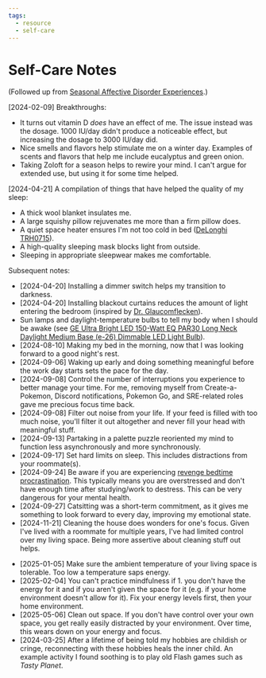 ```yaml
---
tags:
  - resource
  - self-care
---
```


# Self-Care Notes

(Followed up from [Seasonal Affective Disorder Experiences](../mental-health/2023-10-21_seasonal-affective-disorder-experiences.md).)

[2024-02-09] Breakthroughs:

- It turns out vitamin D _does_ have an effect of me. The issue instead was the dosage. 1000 IU/day didn't produce a noticeable effect, but increasing the dosage to 3000 IU/day did.
- Nice smells and flavors help stimulate me on a winter day. Examples of scents and flavors that help me include eucalyptus and green onion.
- Taking Zoloft for a season helps to rewire your mind. I can't argue for extended use, but using it for some time helped.

[2024-04-21] A compilation of things that have helped the quality of my sleep:

- A thick wool blanket insulates me.
- A large squishy pillow rejuvenates me more than a firm pillow does.
- A quiet space heater ensures I'm not too cold in bed ([DeLonghi TRH0715](https://www.delonghi.com/en-us/p/TRH0715-6A)).
- A high-quality sleeping mask blocks light from outside.
- Sleeping in appropriate sleepwear makes me comfortable.

Subsequent notes:

- [2024-04-20] Installing a dimmer switch helps my transition to darkness.
- [2024-04-20] Installing blackout curtains reduces the amount of light entering the bedroom (inspired by [Dr. Glaucomflecken](https://www.youtube.com/watch?v=BZ77ivVbI_8)).
- Sun lamps and daylight-temperature bulbs to tell my body when I should be awake (see [GE Ultra Bright LED 150-Watt EQ PAR30 Long Neck Daylight Medium Base (e-26) Dimmable LED Light Bulb](https://www.lowes.com/pd/-/5014247279)).
- [2024-08-10] Making my bed in the morning, now that I was looking forward to a good night's rest.
- [2024-09-06] Waking up early and doing something meaningful before the work day starts sets the pace for the day.
- [2024-09-08] Control the number of interruptions you experience to better manage your time. For me, removing myself from Create-a-Pokemon, Discord notifications, Pokemon Go, and SRE-related roles gave me precious focus time back.
- [2024-09-08] Filter out noise from your life. If your feed is filled with too much noise, you'll filter it out altogether and never fill your head with meaningful stuff.
- [2024-09-13] Partaking in a palette puzzle reoriented my mind to function less asynchronously and more synchronously.
- [2024-09-17] Set hard limits on sleep. This includes distractions from your roommate(s).
- [2024-09-24] Be aware if you are experiencing [revenge bedtime procrastination](https://en.wikipedia.org/wiki/Bedtime_procrastination). This typically means you are overstressed and don't have enough time after studying/work to destress. This can be very dangerous for your mental health.
- [2024-09-27] Catsitting was a short-term commitment, as it gives me something to look forward to every day, improving my emotional state.
- [2024-11-21] Cleaning the house does wonders for one's focus. Given I've lived with a roommate for multiple years, I've had limited control over my living space. Being more assertive about cleaning stuff out helps.
<!-- - [2025-01-05] Look into daylight therapy lamps. [Optimize Your Biology](https://optimizeyourbiology.com/light-therapy-lamp-database) provides a fairly robust analysis of available options. --> 
- [2025-01-05] Make sure the ambient temperature of your living space is tolerable. Too low a temperature saps energy.
- [2025-02-04] You can't practice mindfulness if 1. you don't have the energy for it and if you aren't given the space for it (e.g. if your home environment doesn't allow for it). Fix your energy levels first, then your home environment.
- [2025-05-06] Clean out space. If you don't have control over your own space, you get really easily distracted by your environment. Over time, this wears down on your energy and focus.
- [2024-03-25] After a lifetime of being told my hobbies are childish or cringe, reconnecting with these hobbies heals the inner child. An example activity I found soothing is to play old Flash games such as _Tasty Planet_.
